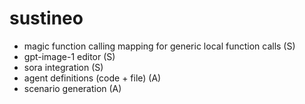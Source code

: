# sustineo
- magic function calling mapping for generic local function calls (S)
- gpt-image-1 editor (S)
- sora integration (S)
- agent definitions (code + file) (A)
- scenario generation (A)